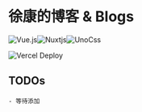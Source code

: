 # 徐康的博客 & Blogs

![Vue.js](https://img.shields.io/badge/vuejs-%2335495e.svg?style=for-the-badge&logo=vuedotjs&logoColor=%234FC08D)![Nuxtjs](https://img.shields.io/badge/Nuxt-002E3B?style=for-the-badge&logo=nuxtdotjs&logoColor=#00DC82)![UnoCss](https://img.shields.io/badge/unocss-%2338B2AC.svg?style=for-the-badge&logo=unocss&logoColor=white)

![Vercel Deploy](https://deploy-badge.vercel.app/vercel/konkamon?style=for-the-badge)

## TODOs
    - 等待添加
